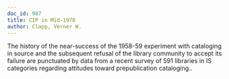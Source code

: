 ```yaml
---
doc_id: 987
title: CIP in Mid-1970
author: Clapp, Verner W.
---
```


The history of the near-success of the 1958-59 experiment with cataloging in
source and the subsequent refusal of the library community to accept its failure
are punctuated by data from a recent survey of 591 libraries in IS categories
regarding attitudes toward prepublication cataloging..
